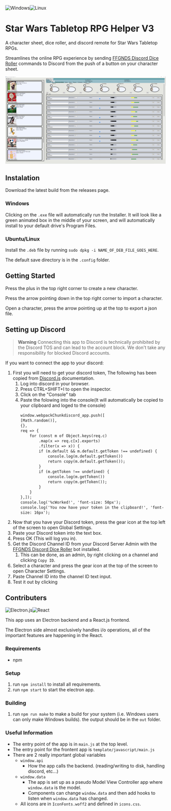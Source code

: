 ![Windows](https://img.shields.io/badge/Windows-0078D6?style=for-the-badge&logo=windows&logoColor=white)![Linux](https://img.shields.io/badge/Linux-FCC624?style=for-the-badge&logo=linux&logoColor=black)

# Star Wars Tabletop RPG Helper V3

A character sheet, dice roller, and discord remote for Star Wars Tabletop RPGs. 

Streamlines the online RPG experience by sending [FFGNDS Discord Dice Roller](https://github.com/SkyJedi/FFGNDS-Discord-Dice-Roller) commands to Discord from the push of a button on your character sheet.

![Image of app](images/readme_image_1.png)

## Instalation

Download the latest build from the releases page.

### Windows

Clicking on the `.exe` file will automatically run the Installer. It will look like a green animated box in the middle of your screen, and will automatically install to your default drive's Program Files.

### Ubuntu/Linux

Install the `.deb` file by running `sudo dpkg -i NAME_OF_DEB_FILE_GOES_HERE`.

The default save directory is in the `.config` folder.

## Getting Started

Press the plus in the top right corner to create a new character.

Press the arrow pointing down in the top right corner to import a character.

Open a character, press the arrow pointing up at the top to export a json file.

## Setting up Discord

> __Warning__
> Connecting this app to Discord is technically prohibited by the Discord TOS and can lead to the account block.
> We don't take any responsibility for blocked Discord accounts.

If you want to connect the app to your discord:
1. First you will need to get your discord token, The following has been copied from [Discord.js](https://www.npmjs.com/package/discord.js-selfbot-v13) documentation.
	1. Log into discord in your browser.
	2. Press CTRL+SHIFT+I to open the inspector.
	3. Click on the "Console" tab
	4. Paste the folowing into the console(It will automatically be copied to your clipboard and loged to the console)
		```
		window.webpackChunkdiscord_app.push([
		[Math.random()],
		{},
		req => {
			for (const m of Object.keys(req.c)
				.map(x => req.c[x].exports)
				.filter(x => x)) {
				if (m.default && m.default.getToken !== undefined) {
					console.log(m.default.getToken())
					return copy(m.default.getToken());
				}
				if (m.getToken !== undefined) {
					console.log(m.getToken())
					return copy(m.getToken());
				}
			}
		},]);
		console.log('%cWorked!', 'font-size: 50px');
		console.log('You now have your token in the clipboard!', 'font-size: 16px');
2. Now that you have your Discord token, press the gear icon at the top left of the screen to open Global Settings.
3. Paste your Discord token into the text box.
4. Press OK (This will log you in).
5. Get the Discord Channel ID from your Discord Server Admin with the [FFGNDS Discord Dice Roller](https://github.com/SkyJedi/FFGNDS-Discord-Dice-Roller) bot installed.
	1. This can be done, as an admin, by right clicking on a channel and clicking `Copy ID`.
6. Select a character and press the gear icon at the top of the screen to open Character Settings.
7. Paste Channel ID into the channel ID text input.
8. Test it out by clicking 

## Contributers
![Electron.js](https://img.shields.io/badge/Electron-191970?style=for-the-badge&logo=Electron&logoColor=white)![React](https://img.shields.io/badge/react-%2320232a.svg?style=for-the-badge&logo=react&logoColor=%2361DAFB)

This app uses an Electron backend and a React.js frontend. 

The Electron side almost exclusively handles i/o operations, all of the important features are happening in the React.

### Requirements
- npm

### Setup
1. run `npm install` to install all requirements.
2. run `npm start` to start the electron app.

### Building
1. run `npm run make` to make a build for your system (i.e. Windows users can only make Windows builds). the output should be in the `out` folder.

### Useful Information
- The entry point of the app is in `main.js` at the top level.
- The entry point for the frontent app is `template/javascript/main.js`
- There are 2 really important global variables
	- `window.api`
		- How the app calls the backend. (reading/writing to disk, handling discord, etc...)
	- `window.data`
		- The app is set up as a pseudo Model View Controller app where `window.data` is the model.
		- Components can change `window.data` and then add hooks to listen when `window.data` has changed.
	- All icons are in `IconFonts.woff2` and defined in `icons.css`.


